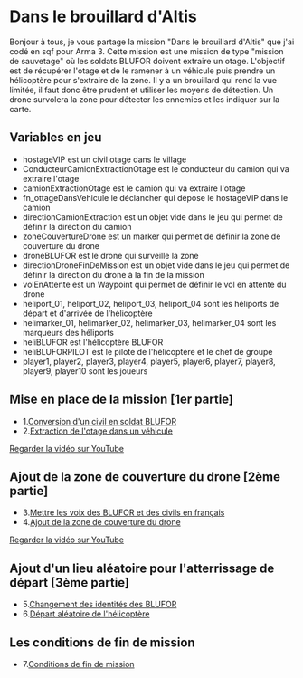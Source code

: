 # Dans le brouillard d'Altis

Bonjour à tous, je vous partage la mission "Dans le brouillard d'Altis" que j'ai codé en sqf pour Arma 3.
Cette mission est une mission de type "mission de sauvetage" où les soldats BLUFOR doivent extraire un otage.
L'objectif est de récupérer l'otage et de le ramener à un véhicule puis prendre un hélicoptère pour s'extraire de la zone.
Il y a un brouillard qui rend la vue limitée, il faut donc être prudent et utiliser les moyens de détection.
Un drone survolera la zone pour détecter les ennemies et les indiquer sur la carte.

## Variables en jeu

- hostageVIP est un civil otage dans le village
- ConducteurCamionExtractionOtage est le conducteur du camion qui va extraire l'otage
- camionExtractionOtage est le camion qui va extraire l'otage
- fn_ottageDansVehicule le déclancher qui dépose le hostageVIP dans le camion
- directionCamionExtraction est un objet vide dans le jeu qui permet de définir la direction du camion
- zoneCouvertureDrone est un marker qui permet de définir la zone de couverture du drone
- droneBLUFOR est le drone qui surveille la zone
- directionDroneFinDeMission est un objet vide dans le jeu qui permet de définir la direction du drone à la fin de la mission
- volEnAttente est un Waypoint qui permet de définir le vol en attente du drone
- heliport_01, heliport_02, heliport_03, heliport_04 sont les héliports de départ et d'arrivée de l'hélicoptère
- helimarker_01, helimarker_02, helimarker_03, helimarker_04 sont les marqueurs des héliports
- heliBLUFOR est l'hélicoptère BLUFOR
- heliBLUFORPILOT est le pilote de l'hélicoptère et le chef de groupe
- player1, player2, player3, player4, player5, player6, player7, player8, player9, player10 sont les joueurs

## Mise en place de la mission [1er partie]

- 1.[Conversion d'un civil en soldat BLUFOR](./fn_OtageDevientBLUFOR.sqf)
- 2.[Extraction de l'otage dans un véhicule](./fn_ottageDansVehicule.sqf)

[Regarder la vidéo sur YouTube](https://www.youtube.com/shorts/S-8VCvEvptc)

## Ajout de la zone de couverture du drone [2ème partie]

- 3.[Mettre les voix des BLUFOR et des civils en français](./fn_BLUFORenFR.sqf)
- 4.[Ajout de la zone de couverture du drone](./fn_zoneCouvertureDrone.sqf)

[Regarder la vidéo sur YouTube](https://www.youtube.com/shorts/kc7yryzdNM4)

## Ajout d'un lieu aléatoire pour l'atterrissage de départ [3ème partie]

- 5.[Changement des identités des BLUFOR](./fn_changementIdentite.sqf)
- 6.[Départ aléatoire de l'hélicoptère](./fn_departAleatoireHeliport.sqf)

## Les conditions de fin de mission

- 7.[Conditions de fin de mission](./fn_conditionsFinMission.sqf)
